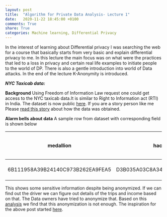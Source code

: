```yaml
---
layout: post
title:  "Algorithm for Private Data Analysis- Lecture 1"
date:   2020-11-22 18:45:00 +0100
comments: True
share: True
categories: Machine learning, Differential Privacy
---
```


In the interest of learning about Differential privacy I was searching the web for a course that basically starts from very basic and explain differential privacy to me. In this lecture the main focus was on what were the practices that led to a loss in privacy and certain real life examples to initiate people to the world of DP. There is also a gentle introduction into world of Data attacks. In the end of the lecture K-Anonymity is introduced. 

***NYC Taxicab data:***

**Background**
Using Freedom of Information Law request one could get access to the NYC taxicab data.It is similar to Right to Information act (RTI) in India. The dataset is now public [here](http://www.andresmh.com/nyctaxitrips/). If you are a story person like me Please [read this story](https://chriswhong.com/open-data/foil_nyc_taxi/) about how the data was obtained. 

**Alarm bells about data**
A sample row from dataset with corresponding field is shown below

| medallion | hack license | vendor id | rate code | store and fwd flag | pickup datetime |dropoff datetime | passenger count | trip time in secs | trip distance | pickup longitude | pickup latitude | dropoff longitude | dropoff latitude |
| ---- | :----: | :----: | :----: | :----: | :----: | :----: | :----: | :----: | :----: | :----: | :----: | :----: | :---- |
6B111958A39B24140C973B262EA9FEA5 | D3B035A03C8A34DA17488129DA581EE7 | VTS | 5 |  | 2013-12-03 15:46:00 | 2013-12-03 16:47:00 | 1 | 3660 | 22.71 | -73.813927 | 40.698135 |-74.093307 | 40.829346 |

This shows some sensitive information despite being anonymized. If we can find out the driver we can figure out details of the trips and income based on that. The Data owners have tried to anonymize that. Based on this [analysis](https://tech.vijayp.ca/of-taxis-and-rainbows-f6bc289679a1) we find that this anonymization is not enough. The inspiration for the above post started [here](https://www.reddit.com/r/bigquery/comments/28ialf/173_million_2013_nyc_taxi_rides_shared_on_bigquery/cicr3n2?utm_source=share&utm_medium=web2x&context=3). 